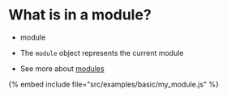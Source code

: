 # What is in a module?

* module

* The `module` object represents the current module
* See more about [modules](https://nodejs.org/api/modules.html)

{% embed include file="src/examples/basic/my_module.js" %}



